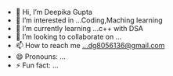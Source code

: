 - 👋 Hi, I’m Deepika Gupta
- 👀 I’m interested in ...Coding,Maching learning
- 🌱 I’m currently learning ...c++ with DSA
- 💞️ I’m looking to collaborate on ...
- 📫 How to reach me ...dg8056136@gmail.com
- 😄 Pronouns: ...
- ⚡ Fun fact: ...

<!---
4578944/4578944 is a ✨ special ✨ repository because its `README.md` (this file) appears on your GitHub profile.
You can click the Preview link to take a look at your changes.
--->
